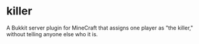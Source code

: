 killer
======

A Bukkit server plugin for MineCraft that assigns one player as "the killer," without telling anyone else who it is.
